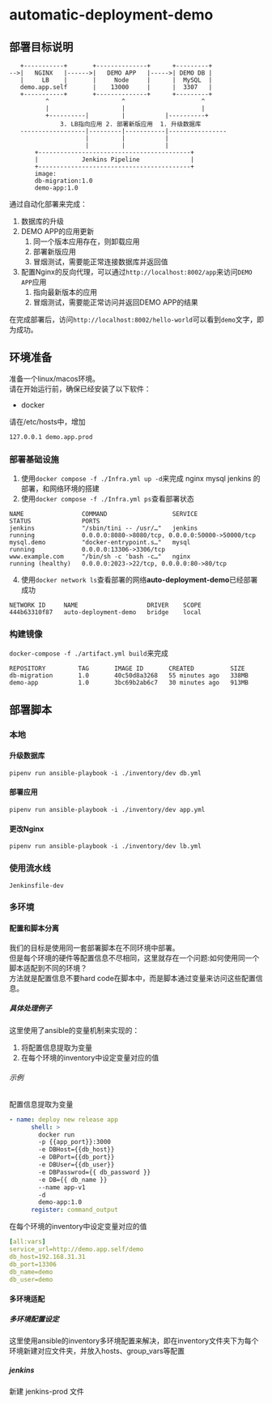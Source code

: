 # automatic-deployment-demo

## 部署目标说明

``` ascii
   +-----------+       +--------------+      +---------+    
-->|   NGINX   |------>|   DEMO APP   |----->| DEMO DB |    
   |     LB    |       |     Node     |      |  MySQL  |    
   demo.app.self       |    13000     |      |  3307   |    
   +-----------+       +--------------+      +---------+    
          ^                    ^                     ^      
          |                    |                     |      
          +----------|         |           |----------+     
              3. LB指向应用 2. 部署新版应用  1. 升级数据库  
   ------------------|---------|-----------|----------------
                     |         |           |                
                     |         |           |                
       +------------------------------------------+         
       |            Jenkins Pipeline              |         
       +------------------------------------------+      
       image:   
       db-migration:1.0  
       demo-app:1.0                                        
```

通过自动化部署来完成：

1. 数据库的升级
1. DEMO APP的应用更新
   1. 同一个版本应用存在，则卸载应用
   1. 部署新版应用
   1. 冒烟测试，需要能正常连接数据库并返回值
1. 配置Nginx的反向代理，可以通过`http://localhost:8002/app`来访问`DEMO APP`应用
   1. 指向最新版本的应用
   2. 冒烟测试，需要能正常访问并返回DEMO APP的结果

在完成部署后，访问`http://localhost:8002/hello-world`可以看到`demo`文字，即为成功。

## 环境准备

准备一个linux/macos环境。  
请在开始运行前，确保已经安装了以下软件：
* docker

请在/etc/hosts中，增加

``` bash
127.0.0.1 demo.app.prod
```


### 部署基础设施
1. 使用`docker compose -f ./Infra.yml up -d`来完成 nginx mysql jenkins 的部署，和网络环境的搭建  
1. 使用`docker compose -f ./Infra.yml ps`查看部署状态 
``` docker
NAME                COMMAND                  SERVICE             STATUS              PORTS
jenkins             "/sbin/tini -- /usr/…"   jenkins             running             0.0.0.0:8080->8080/tcp, 0.0.0.0:50000->50000/tcp
mysql.demo          "docker-entrypoint.s…"   mysql               running             0.0.0.0:13306->3306/tcp
www.example.com     "/bin/sh -c 'bash -c…"   nginx               running (healthy)   0.0.0.0:2023->22/tcp, 0.0.0.0:80->80/tcp
```  
4. 使用`docker network ls`查看部署的网络**auto-deployment-demo**已经部署成功 
``` docker
NETWORK ID     NAME                   DRIVER    SCOPE
444b63310f87   auto-deployment-demo   bridge    local
```

### 构建镜像
`docker-compose -f ./artifact.yml build`来完成

``` docker
REPOSITORY         TAG       IMAGE ID       CREATED          SIZE
db-migration       1.0       40c50d8a3268   55 minutes ago   338MB
demo-app           1.0       3bc69b2ab6c7   30 minutes ago   913MB
```

## 部署脚本

### 本地

#### 升级数据库
`pipenv run ansible-playbook -i ./inventory/dev db.yml`
#### 部署应用
`pipenv run ansible-playbook -i ./inventory/dev app.yml`
#### 更改Nginx
`pipenv run ansible-playbook -i ./inventory/dev lb.yml`
### 使用流水线
`Jenkinsfile-dev`

### 多环境
#### 配置和脚本分离
我们的目标是使用同一套部署脚本在不同环境中部署。  
但是每个环境的硬件等配置信息不尽相同，这里就存在一个问题:如何使用同一个脚本适配到不同的环境？  
方法就是配置信息不要hard code在脚本中，而是脚本通过变量来访问这些配置信息。  
##### 具体处理例子
这里使用了ansible的变量机制来实现的：

1. 将配置信息提取为变量
2. 在每个环境的inventory中设定变量对应的值

###### 示例

配置信息提取为变量

``` yml
- name: deploy new release app
      shell: >
        docker run 
        -p {{app_port}}:3000 
        -e DBHost={{db_host}} 
        -e DBPort={{db_port}} 
        -e DBUser={{db_user}} 
        -e DBPasswrod={{ db_password }} 
        -e DB={{ db_name }} 
        --name app-v1
        -d  
        demo-app:1.0
      register: command_output
```

在每个环境的inventory中设定变量对应的值

``` yml
[all:vars]
service_url=http://demo.app.self/demo
db_host=192.168.31.31
db_port=13306
db_name=demo
db_user=demo
```

#### 多环境适配
##### 多环境配置设定

这里使用ansible的inventory多环境配置来解决，即在inventory文件夹下为每个环境新建对应文件夹，并放入hosts、group_vars等配置

##### jenkins

新建 jenkins-prod 文件